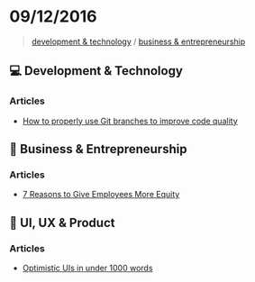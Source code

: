 # 09/12/2016

> [development & technology](#development--technology) / [business & entrepreneurship](#business--entrepreneurship)

## :computer: Development & Technology

### Articles
- [How to properly use Git branches to improve code quality](https://hackernoon.com/how-to-properly-use-git-branches-to-improve-code-quality-1a53c239d250#.lmriosufj)


## :briefcase: Business & Entrepreneurship

### Articles
- [7 Reasons to Give Employees More Equity](https://hackernoon.com/7-reasons-to-give-employees-more-equity-e6641934783e#.ihp4rx466)


## :art: UI, UX & Product

### Articles
- [Optimistic UIs in under 1000 words](https://uxplanet.org/optimistic-1000-34d9eefe4c05#.2n94rutfz)